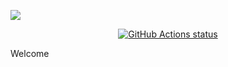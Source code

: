 ![](https://github.com/saguywalker/sitcompetence/workflows/go/badge.svg)
<p align="center">
  <a href="https://github.com/actions/checkout"><img alt="GitHub Actions status" src="https://https://github.com/saguywalker/sitcompetence/workflows/go/badge.svg"></a>
</p>

Welcome
